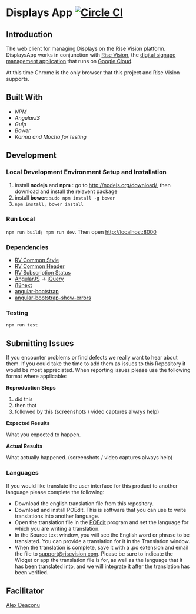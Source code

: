 Displays App [![Circle CI](https://circleci.com/gh/Rise-Vision/displays-app.svg?style=svg)](https://circleci.com/gh/Rise-Vision/displays-app)
==============

## Introduction
The web client for managing Displays on the Rise Vision platform. DisplaysApp works in conjunction with [Rise Vision](http://www.risevision.com), the [digital signage management application](http://rva.risevision.com/) that runs on [Google Cloud](https://cloud.google.com).

At this time Chrome is the only browser that this project and Rise Vision supports.

## Built With
- *NPM*
- *AngularJS*
- *Gulp*
- *Bower*
- *Karma and Mocha for testing*

## Development

### Local Development Environment Setup and Installation
1. install __nodejs__ and __npm__ : go to http://nodejs.org/download/, then download and install the relavent package
2. install __bower__: `sudo npm install -g bower`
3. `npm install; bower install`

### Run Local
`npm run build; npm run dev`.
Then open [http://localhost:8000](http://localhost:8000)

### Dependencies
- [RV Common Style](https://github.com/Rise-Vision/common-style)
- [RV Common Header](https://github.com/Rise-Vision/common-header)
- [RV Subscription Status](github.com/Rise-Vision/component-subscription-status)
- [AngularJS](https://angularjs.org/) -> [jQuery](http://jquery.com/)
- [i18next](http://i18next.com/)
- [angular-bootstrap](http://angular-ui.github.io/bootstrap/)
- [angular-bootstrap-show-errors](https://github.com/paulyoder/angular-bootstrap-show-errors)

### Testing
`npm run test`

## Submitting Issues
If you encounter problems or find defects we really want to hear about them. If you could take the time to add them as issues to this Repository it would be most appreciated. When reporting issues please use the following format where applicable:

**Reproduction Steps**

1. did this
2. then that
3. followed by this (screenshots / video captures always help)

**Expected Results**

What you expected to happen.

**Actual Results**

What actually happened. (screenshots / video captures always help)

### Languages

If you would like translate the user interface for this product to another language please complete the following:
- Download the english translation file from this repository.
- Download and install POEdit. This is software that you can use to write translations into another language.
- Open the translation file in the [POEdit](http://www.poedit.net/) program and set the language for which you are writing a translation.
- In the Source text window, you will see the English word or phrase to be translated. You can provide a translation for it in the Translation window.
- When the translation is complete, save it with a .po extension and email the file to support@risevision.com. Please be sure to indicate the Widget or app the translation file is for, as well as the language that it has been translated into, and we will integrate it after the translation has been verified.

Facilitator
----------
[Alex Deaconu](https://github.com/alex-deaconu)
